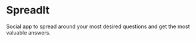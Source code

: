 # SpreadIt
Social app to spread around your most desired questions and get the most valuable answers.
